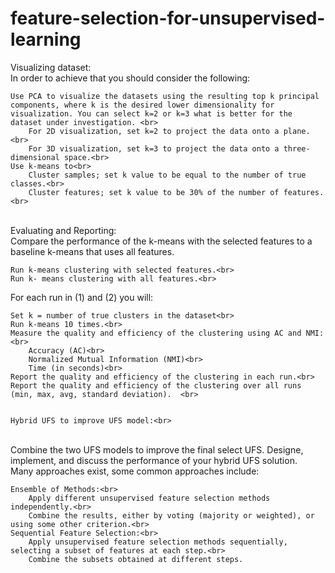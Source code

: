 # feature-selection-for-unsupervised-learning

Visualizing dataset:<br>
In order to achieve that you should consider the following:<br>

    Use PCA to visualize the datasets using the resulting top k principal components, where k is the desired lower dimensionality for visualization. You can select k=2 or k=3 what is better for the dataset under investigation. <br>
        For 2D visualization, set k=2 to project the data onto a plane.<br>
        For 3D visualization, set k=3 to project the data onto a three-dimensional space.<br>
    Use k-means to<br>
        Cluster samples; set k value to be equal to the number of true classes.<br>
        Cluster features; set k value to be 30% of the number of features.<br>
<br>
Evaluating and Reporting:<br>
Compare the performance of the k-means with the selected features to a baseline k-means that uses all features.<br>

    Run k-means clustering with selected features.<br>
    Run k- means clustering with all features.<br>

 For each run in (1) and (2) you will:<br>

    Set k = number of true clusters in the dataset<br>
    Run k-means 10 times.<br>
    Measure the quality and efficiency of the clustering using AC and NMI:<br>
        Accuracy (AC)<br>
        Normalized Mutual Information (NMI)<br>
        Time (in seconds)<br>
    Report the quality and efficiency of the clustering in each run.<br>
    Report the quality and efficiency of the clustering over all runs (min, max, avg, standard deviation).  <br>


    Hybrid UFS to improve UFS model:<br>
<br>
Combine the two UFS models to improve the final select UFS. Designe, implement, and discuss the performance of your hybrid UFS solution.<br>
Many approaches exist, some common approaches include:<br>

    Ensemble of Methods:<br>
        Apply different unsupervised feature selection methods independently.<br>
        Combine the results, either by voting (majority or weighted), or using some other criterion.<br>
    Sequential Feature Selection:<br>
        Apply unsupervised feature selection methods sequentially, selecting a subset of features at each step.<br>
        Combine the subsets obtained at different steps.

